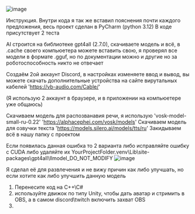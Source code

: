 ![image](https://github.com/user-attachments/assets/09ee1fa8-319d-49e0-b1fd-ce2a5aae665f)

Инструкция. Внутри кода я так же вставил пояснения почти каждого предложения, весь проект сделан в PyCharm (python 3.12)
В коде присутствует 2 теста

AI строится на библиотеке gpt4all (2.7.0), скачиваете модель и всё, в .cache своего компьюетера можете вставить свою, я проверял все модели в формате .gguf, но по документации можно и другие но за роботоспособность никто не отвечает 

Создаём 2ой аккаунт Discord, в настройках изменяете ввод и вывод, вы можете скачать дополнительные устройства на сайте вирутальных кабелей
'https://vb-audio.com/Cable/'

(Я использую 2 аккаунт в браузере, и в приложении на компьюетере уже общаюсь)

Скачиваем модель для распозванавия речи, я использую 'vosk-model-small-ru-0.22' 'https://alphacephei.com/vosk/models'
Скачиваем модель для озвучки текста 'https://models.silero.ai/models/tts/ru'
Закидываем всё в нашу папку с проектом

Если появилась данная ошибка то 2 варианта либо исправляйте ошибку с CUDA либо удаляйте их 
YourProjectFolder\.venv\Lib\site-packages\gpt4all\llmodel_DO_NOT_MODIFY
![image](https://github.com/user-attachments/assets/b694921c-1524-461e-b6f7-c25b6ac435aa)

Я сделал её для развлечения и не вижу причин как либо улучшать, но
если хотите как либо улучшить данную модель
1) Перенесите код на C++\C#
2) используйте движок по типу Unity, чтобы дать аватар и стримить в OBS, а в самом discord\twitch включить захват OBS
3)   
